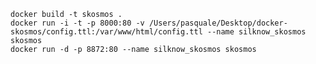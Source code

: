     docker build -t skosmos .
    docker run -i -t -p 8000:80 -v /Users/pasquale/Desktop/docker-skosmos/config.ttl:/var/www/html/config.ttl --name silknow_skosmos skosmos
    docker run -d -p 8872:80 --name silknow_skosmos skosmos
